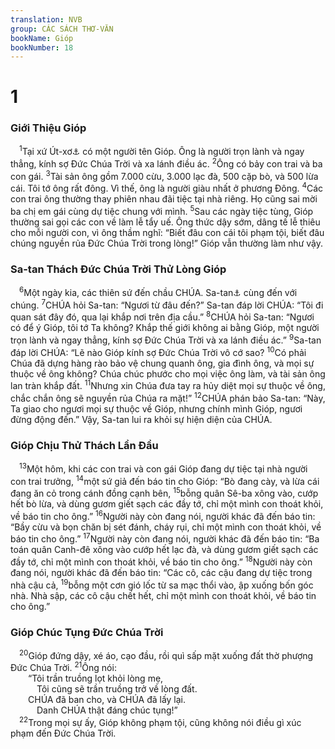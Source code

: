 ```yaml
---
translation: NVB
group: CÁC SÁCH THƠ-VĂN
bookName: Gióp 
bookNumber: 18
---
```


<div class="title"><h1>1</h1><h3>Giới Thiệu Gióp </h3></div>
<span class="verse giop_1_1"> <sup>1</sup>Tại xứ Út-xơ<a data-toggle="tooltip" data-placement="bottom" title="Hiện giờ các học giả chưa biết rõ xứ này nằm tại đâu, hoặc phía đông bắc Do thái, tức Sy-ri, hoặc phía đông nam, tức Ê-đôm">⚓</a> có một người tên Gióp. Ông là người trọn lành và ngay thẳng, kính sợ Đức Chúa Trời và xa lánh điều ác. </span>
<span class="verse giop_1_2"><sup>2</sup>Ông có bảy con trai và ba con gái. </span>
<span class="verse giop_1_3"><sup>3</sup>Tài sản ông gồm 7.000 cừu, 3.000 lạc đà, 500 cặp bò, và 500 lừa cái. Tôi tớ ông rất đông. Vì thế, ông là người giàu nhất ở phương Đông. </span>
<span class="verse giop_1_4"><sup>4</sup>Các con trai ông thường thay phiên nhau đãi tiệc tại nhà riêng. Họ cũng sai mời ba chị em gái cùng dự tiệc chung với mình. </span>
<span class="verse giop_1_5"><sup>5</sup>Sau các ngày tiệc tùng, Gióp thường sai gọi các con về làm lễ tẩy uế. Ông thức dậy sớm, dâng tế lễ thiêu cho mỗi người con, vì ông thầm nghĩ: “Biết đâu con cái tôi phạm tội, biết đâu chúng nguyền rủa Đức Chúa Trời trong lòng!” Gióp vẫn thường làm như vậy. <br/></span>
<div class="title"><h3>Sa-tan Thách Đức Chúa Trời Thử Lòng Gióp </h3></div>
<span class="verse giop_1_6"> <sup>6</sup>Một ngày kia, các thiên sứ đến chầu CHÚA. Sa-tan<a data-toggle="tooltip" data-placement="bottom" title="Nt: ‘Sa-tan’ có nghĩa là ‘kẻ chống đối, buộc tội’">⚓</a> cùng đến với chúng. </span>
<span class="verse giop_1_7"><sup>7</sup>CHÚA hỏi Sa-tan: “Ngươi từ đâu đến?” Sa-tan đáp lời CHÚA: “Tôi đi quan sát đây đó, qua lại khắp nơi trên địa cầu.” </span>
<span class="verse giop_1_8"><sup>8</sup>CHÚA hỏi Sa-tan: “Ngươi có để ý Gióp, tôi tớ Ta không? Khắp thế giới không ai bằng Gióp, một người trọn lành và ngay thẳng, kính sợ Đức Chúa Trời và xa lánh điều ác.” </span>
<span class="verse giop_1_9"><sup>9</sup>Sa-tan đáp lời CHÚA: “Lẽ nào Gióp kính sợ Đức Chúa Trời vô cớ sao? </span>
<span class="verse giop_1_10"><sup>10</sup>Có phải Chúa đã dựng hàng rào bảo vệ chung quanh ông, gia đình ông, và mọi sự thuộc về ông không? Chúa chúc phước cho mọi việc ông làm, và tài sản ông lan tràn khắp đất. </span>
<span class="verse giop_1_11"><sup>11</sup>Nhưng xin Chúa đưa tay ra hủy diệt mọi sự thuộc về ông, chắc chắn ông sẽ nguyền rủa Chúa ra mặt!” </span>
<span class="verse giop_1_12"><sup>12</sup>CHÚA phán bảo Sa-tan: “Này, Ta giao cho ngươi mọi sự thuộc về Gióp, nhưng chính mình Gióp, ngươi đừng động đến.” Vậy, Sa-tan lui ra khỏi sự hiện diện của CHÚA. <br/></span>
<div class="title"><h3>Gióp Chịu Thử Thách Lần Đầu </h3></div>
<span class="verse giop_1_13"> <sup>13</sup>Một hôm, khi các con trai và con gái Gióp đang dự tiệc tại nhà người con trai trưởng, </span>
<span class="verse giop_1_14"><sup>14</sup>một sứ giả đến báo tin cho Gióp: “Bò đang cày, và lừa cái đang ăn cỏ trong cánh đồng cạnh bên, </span>
<span class="verse giop_1_15"><sup>15</sup>bỗng quân Sê-ba xông vào, cướp hết bò lừa, và dùng gươm giết sạch các đầy tớ, chỉ một mình con thoát khỏi, về báo tin cho ông.” </span>
<span class="verse giop_1_16"><sup>16</sup>Người này còn đang nói, người khác đã đến báo tin: “Bầy cừu và bọn chăn bị sét đánh, cháy rụi, chỉ một mình con thoát khỏi, về báo tin cho ông.” </span>
<span class="verse giop_1_17"><sup>17</sup>Người này còn đang nói, người khác đã đến báo tin: “Ba toán quân Canh-đê xông vào cướp hết lạc đà, và dùng gươm giết sạch các đầy tớ, chỉ một mình con thoát khỏi, về báo tin cho ông.” </span>
<span class="verse giop_1_18"><sup>18</sup>Người này còn đang nói, người khác đã đến báo tin: “Các cô, các cậu đang dự tiệc trong nhà cậu cả, </span>
<span class="verse giop_1_19"><sup>19</sup>bỗng một cơn gió lốc từ sa mạc thổi vào, ập xuống bốn góc nhà. Nhà sập, các cô cậu chết hết, chỉ một mình con thoát khỏi, về báo tin cho ông.” <br/></span>
<div class="title"><h3>Gióp Chúc Tụng Đức Chúa Trời </h3></div>
<span class="verse giop_1_20"> <sup>20</sup>Gióp đứng dậy, xé áo, cạo đầu, rồi quì sấp mặt xuống đất thờ phượng Đức Chúa Trời. </span>
<span class="verse giop_1_21"><sup>21</sup>Ông nói: <br/>  “Tôi trần truồng lọt khỏi lòng mẹ, <br/>   Tôi cũng sẽ trần truồng trở về lòng đất. <br/>  CHÚA đã ban cho, và CHÚA đã lấy lại. <br/>   Danh CHÚA thật đáng chúc tụng!” <br/></span>
<span class="verse giop_1_22"> <sup>22</sup>Trong mọi sự ấy, Gióp không phạm tội, cũng không nói điều gì xúc phạm đến Đức Chúa Trời. <br/></span>
